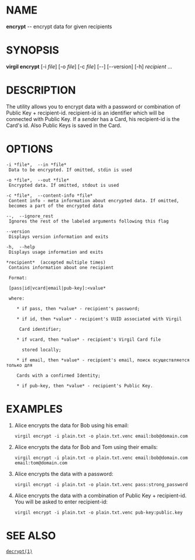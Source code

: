 NAME
====

**encrypt** -- encrypt data for given recipients

SYNOPSIS
========

**virgil encrypt** \[-i *file*\] \[-o *file*\] \[-c *file*\] \[--\]
\[--version\] \[-h\] *recipient* ...

DESCRIPTION
===========

The utility allows you to encrypt data with a password or combination of
Public Key + recipient-id. recipient-id is an identifier which will be
connected with Public Key. If a *sender* has a Card, his recipient-id is
the Card's id. Also Public Keys is saved in the Card.

OPTIONS
=======

    -i *file*,  --in *file*
     Data to be encrypted. If omitted, stdin is used

    -o *file*,  --out *file*
     Encrypted data. If omitted, stdout is used

    -c *file*,  --content-info *file*
     Content info - meta information about encrypted data. If omitted,
     becomes a part of the encrypted data

    --,  --ignore_rest
     Ignores the rest of the labeled arguments following this flag

    --version
     Displays version information and exits

    -h,  --help
     Displays usage information and exits

    *recipient*  (accepted multiple times)
     Contains information about one recipient

     Format:

     [pass|id|vcard|email|pub-key]:<value*

     where:

        * if pass, then *value* - recipient's password;

        * if id, then *value* - recipient's UUID associated with Virgil

         Card identifier;

        * if vcard, then *value* - recipient's Virgil Card file

          stored locally;

        * if email, then *value* - recipient's email, поиск осуществляется только для

        Cards with a confirmed Identity;

        * if pub-key, then *value* - recipient's Public Key.

EXAMPLES
========

1.  Alice encrypts the data for Bob using his email:

        virgil encrypt -i plain.txt -o plain.txt.venc email:bob@domain.com

2.  Alice encrypts the data for Bob and Tom using their emails:

        virgil encrypt -i plain.txt -o plain.txt.venc email:bob@domain.com email:tom@domain.com

3.  Alice encrypts the data with a password:

        virgil encrypt -i plain.txt -o plain.txt.venc pass:strong_password

4.  Alice encrypts the data with a combination of Public Key +
    recipient-id. You will be asked to enter recipient-id:

        virgil encrypt -i plain.txt -o plain.txt.venc pub-key:public.key

SEE ALSO
========

[`decrypt(1)`]()
